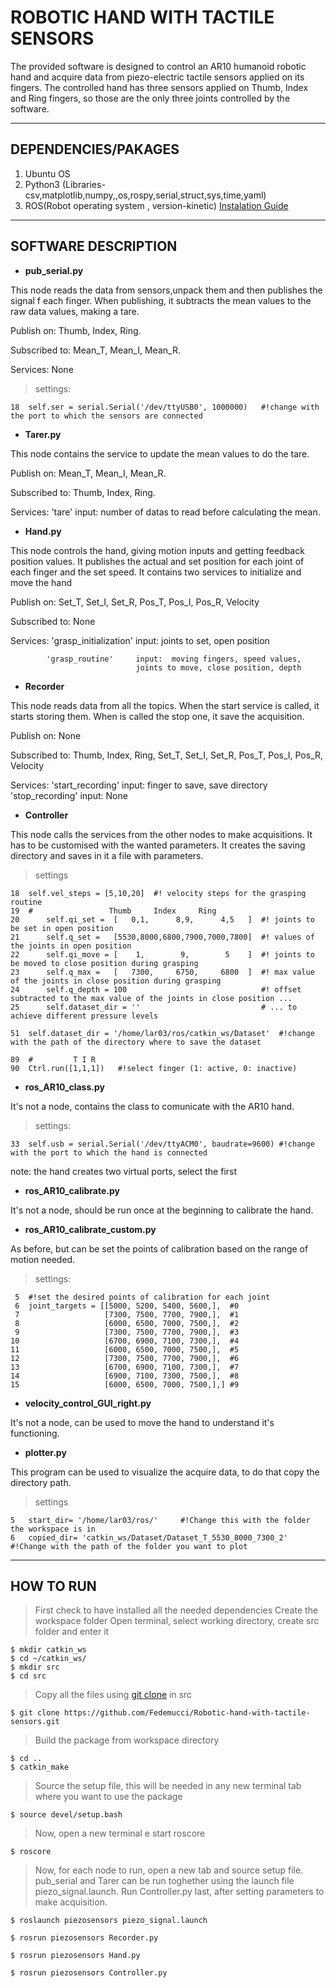 # ROBOTIC HAND WITH TACTILE SENSORS 
The provided software is designed to control an AR10 humanoid robotic hand and acquire data from piezo-electric tactile sensors applied on its fingers.
The controlled hand has three sensors applied on Thumb, Index and Ring fingers, so those are the only three joints controlled by the software.


***
## DEPENDENCIES/PAKAGES
1. Ubuntu OS
2. Python3 (Libraries-csv,matplotlib,numpy,,os,rospy,serial,struct,sys,time,yaml)
3. ROS(Robot operating system , version-kinetic) [Instalation Guide](http://wiki.ros.org/ROS/Installation "ROS")


***
## SOFTWARE DESCRIPTION
* **pub_serial.py**

This node reads the data from sensors,unpack them and then publishes the signal f each finger.
When publishing, it subtracts the mean values to the raw data values, making a tare.

Publish on:	Thumb, Index, Ring.

Subscribed to:	Mean_T, Mean_I, Mean_R.

Services: None

> settings:
```
18	self.ser = serial.Serial('/dev/ttyUSB0', 1000000)	#!change with the port to which the sensors are connected
```


* **Tarer.py**

This node contains the service to update the mean values to do the tare.

Publish on:	Mean_T, Mean_I, Mean_R.

Subscribed to:	Thumb, Index, Ring.

Services: 	'tare' input: number of datas to read before calculating the mean.


* **Hand.py**

This node controls the hand, giving motion inputs and getting feedback position values. It publishes the actual and set position for each joint of each finger and the set speed. It contains two services to initialize and move the hand

Publish on:	Set_T, Set_I, Set_R, Pos_T, Pos_I, Pos_R, Velocity

Subscribed to:	None

Services:	'grasp_initialization'	input:	joints to set, open position

			'grasp_routine'		input:	moving fingers, speed values,
								joints to move, close position, depth

* **Recorder**

This node reads data from all the topics. When the start service is called, it starts storing them.
When is called the stop one, it save the acquisition.

Publish on:	None

Subscribed to:	Thumb, Index, Ring, Set_T, Set_I, Set_R, Pos_T, Pos_I, Pos_R, Velocity

Services:	'start_recording'	input: finger to save, save directory
			'stop_recording'	input: None

* **Controller**

This node calls the services from the other nodes to make acquisitions. It has to be customised with the wanted parameters. It creates the saving directory and saves in it a file with parameters.

> settings
```
18	self.vel_steps = [5,10,20]	#! velocity steps for the grasping routine 
19	#                 Thumb     Index     Ring
20      self.qi_set =  [   0,1,      8,9,      4,5   ]	#! joints to be set in open position
21      self.q_set =   [5530,8000,6800,7900,7000,7800]	#! values of the joints in open position
22      self.qi_move = [    1,        9,        5    ]	#! joints to be moved to close position during grasping
23      self.q_max =   [   7300,     6750,     6800  ]	#! max value of the joints in close position during grasping
24      self.q_depth = 100                            	#! offset subtracted to the max value of the joints in close position ...
25      self.dataset_dir = ''                         	# ... to achieve different pressure levels
```
```
51	self.dataset_dir = '/home/lar03/ros/catkin_ws/Dataset'	#!change with the path of the directory where to save the dataset
```
```
89	#         T I R
90	Ctrl.run([1,1,1])	#!select finger (1: active, 0: inactive)
```

* **ros_AR10_class.py**

It's not a node, contains the class to comunicate with the AR10 hand.
> settings:
```
33	self.usb = serial.Serial('/dev/ttyACM0', baudrate=9600)	#!change with the port to which the hand is connected
```
note: the hand creates two virtual ports, select the first

* **ros_AR10_calibrate.py**

It's not a node, should be run once at the beginning to calibrate the hand.

* **ros_AR10_calibrate_custom.py**

As before, but can be set the points of calibration based on the range of motion needed.

> settings:
```
 5	#!set the desired points of calibration for each joint
 6	joint_targets = [[5000, 5200, 5400, 5600,],  #0
 7	                 [7300, 7500, 7700, 7900,],  #1
 8      	         [6000, 6500, 7000, 7500,],  #2
 9      	         [7300, 7500, 7700, 7900,],  #3
10      	         [6700, 6900, 7100, 7300,],  #4
11      	         [6000, 6500, 7000, 7500,],  #5
12      	         [7300, 7500, 7700, 7900,],  #6
13      	         [6700, 6900, 7100, 7300,],  #7
14      	         [6900, 7100, 7300, 7500,],  #8
15      	         [6000, 6500, 7000, 7500,],] #9
```

* **velocity_control_GUI_right.py**

It's not a node, can be used to move the hand to understand it's functioning.

* **plotter.py**

This program can be used to visualize the acquire data, to do that copy the directory path.

> settings
```
5	start_dir= '/home/lar03/ros/'     #!Change this with the folder the workspace is in
6	copied_dir= 'catkin_ws/Dataset/Dataset_T_5530_8000_7300_2'  #!Change with the path of the folder you want to plot
```

***
## HOW TO RUN
> First check to have installed all the needed dependencies
> Create the workspace folder 
> Open terminal, select working directory, create src folder and enter it
```
$ mkdir catkin_ws
$ cd ~/catkin_ws/
$ mkdir src
$ cd src
```
> Copy all the files using [git clone](https://github.com/Fedemucci/Robotic-hand-with-tactile-sensors.git) in src
``` 
$ git clone https://github.com/Fedemucci/Robotic-hand-with-tactile-sensors.git
```
> Build the package from workspace directory
```
$ cd ..
$ catkin_make
```
> Source the setup file, this will be needed in any new terminal tab where you want to use the package
```
$ source devel/setup.bash
```
> Now, open a new terminal e start roscore
```
$ roscore
```
> Now, for each node to run, open a new tab and source setup file.
> pub_serial and Tarer can be run toghether using the launch file piezo_signal.launch.
> Run Controller.py last, after setting parameters to make acquisition.
```
$ roslaunch piezosensors piezo_signal.launch
```
```
$ rosrun piezosensors Recorder.py
```
```
$ rosrun piezosensors Hand.py
```
```
$ rosrun piezosensors Controller.py
```


